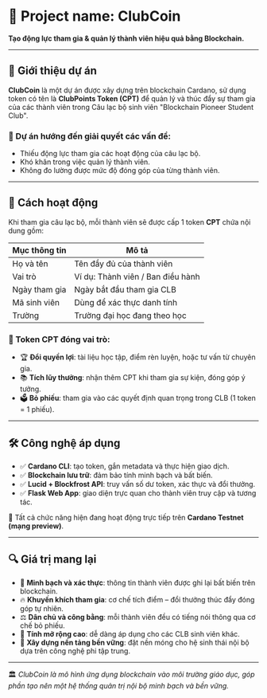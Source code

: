 # 🚀 Project name: ClubCoin  
**Tạo động lực tham gia & quản lý thành viên hiệu quả bằng Blockchain.**

---

## 🧩 Giới thiệu dự án
**ClubCoin** là một dự án được xây dựng trên blockchain Cardano, sử dụng token có tên là **ClubPoints Token (CPT)** để quản lý và thúc đẩy sự tham gia của các thành viên trong Câu lạc bộ sinh viên "Blockchain Pioneer Student Club".

### 🔧 Dự án hướng đến giải quyết các vấn đề:
- Thiếu động lực tham gia các hoạt động của câu lạc bộ.  
- Khó khăn trong việc quản lý thành viên.  
- Không đo lường được mức độ đóng góp của từng thành viên.  

---

## 🎯 Cách hoạt động

Khi tham gia câu lạc bộ, mỗi thành viên sẽ được cấp 1 token **CPT** chứa nội dung gồm:

| Mục thông tin        | Mô tả                           |
|------------------|---------------------------------|
| Họ và tên        | Tên đầy đủ của thành viên       |
| Vai trò          | Ví dụ: Thành viên / Ban điều hành |
| Ngày tham gia    | Ngày bắt đầu tham gia CLB       |
| Mã sinh viên     | Dùng để xác thực danh tính      |
| Trường           | Trường đại học đang theo học    |

### 📌 Token CPT đóng vai trò:
- 🏆 **Đổi quyền lợi**: tài liệu học tập, điểm rèn luyện, hoặc tư vấn từ chuyên gia.  
- 📚 **Tích lũy thưởng**: nhận thêm CPT khi tham gia sự kiện, đóng góp ý tưởng. 
- 🗳 **Bỏ phiếu**: tham gia vào các quyết định quan trọng trong CLB (1 token = 1 phiếu).

---

## 🛠 Công nghệ áp dụng

- ✅ **Cardano CLI**: tạo token, gắn metadata và thực hiện giao dịch.  
- ✅ **Blockchain lưu trữ**: đảm bảo tính minh bạch và bất biến.  
- ✅ **Lucid + Blockfrost API**: truy vấn số dư token, xác thực và đổi thưởng.  
- ✅ **Flask Web App**: giao diện trực quan cho thành viên truy cập và tương tác.  

🔗 Tất cả chức năng hiện đang hoạt động trực tiếp trên **Cardano Testnet (mạng preview)**.

---

## 🔍  Giá trị mang lại

- 🔐 **Minh bạch và xác thực**: thông tin thành viên được ghi lại bất biến trên blockchain.  
- 🔥 **Khuyến khích tham gia**: cơ chế tích điểm – đổi thưởng thúc đẩy đóng góp tự nhiên.  
- ⚖️ **Dân chủ và công bằng**: mỗi thành viên đều có tiếng nói thông qua cơ chế bỏ phiếu.  
- 🌱 **Tính mở rộng cao**: dễ dàng áp dụng cho các CLB sinh viên khác.  
- 🧱 **Xây dựng nền tảng bền vững**: đặt nền móng cho hệ sinh thái nội bộ dựa trên công nghệ phi tập trung.  

---

 🏛️ *ClubCoin là mô hình ứng dụng blockchain vào môi trường giáo dục, góp phần tạo nên một hệ thống quản trị nội bộ minh bạch và bền vững.*
